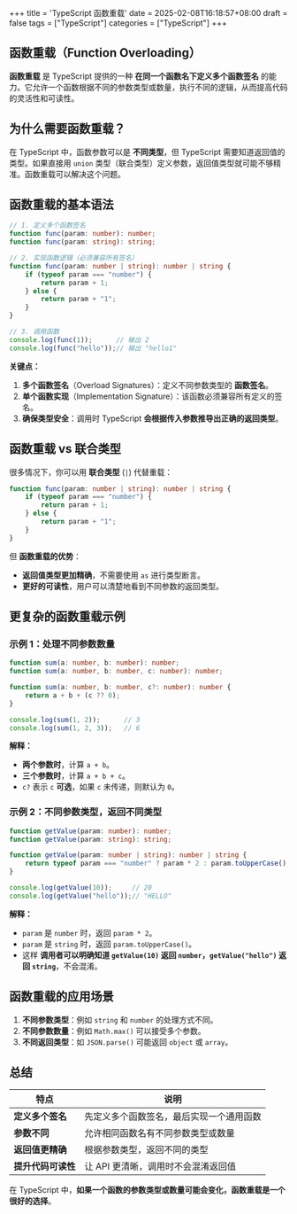 +++
title = 'TypeScript 函数重载'
date = 2025-02-08T16:18:57+08:00
draft = false
tags = ["TypeScript"]
categories = ["TypeScript"]
+++

## **函数重载（Function Overloading）**

**函数重载** 是 TypeScript 提供的一种 **在同一个函数名下定义多个函数签名** 的能力。它允许一个函数根据不同的参数类型或数量，执行不同的逻辑，从而提高代码的灵活性和可读性。

## **为什么需要函数重载？**

在 TypeScript 中，函数参数可以是 **不同类型**，但 TypeScript 需要知道返回值的类型。如果直接用 `union` 类型（联合类型）定义参数，返回值类型就可能不够精准。函数重载可以解决这个问题。

## **函数重载的基本语法**

```typescript
// 1. 定义多个函数签名
function func(param: number): number;
function func(param: string): string;

// 2. 实现函数逻辑（必须兼容所有签名）
function func(param: number | string): number | string {
    if (typeof param === "number") {
        return param + 1;
    } else {
        return param + "1";
    }
}

// 3. 调用函数
console.log(func(1));      // 输出 2
console.log(func("hello"));// 输出 "hello1"
```

**关键点：**

1. **多个函数签名**（Overload Signatures）：定义不同参数类型的 **函数签名**。
2. **单个函数实现**（Implementation Signature）：该函数必须兼容所有定义的签名。
3. **确保类型安全**：调用时 TypeScript **会根据传入参数推导出正确的返回类型**。

## **函数重载 vs 联合类型**

很多情况下，你可以用 **联合类型** (`|`) 代替重载：

```typescript
function func(param: number | string): number | string {
    if (typeof param === "number") {
        return param + 1;
    } else {
        return param + "1";
    }
}
```

但 **函数重载的优势**：

- **返回值类型更加精确**，不需要使用 `as` 进行类型断言。
- **更好的可读性**，用户可以清楚地看到不同参数的返回类型。

## **更复杂的函数重载示例**

### **示例 1：处理不同参数数量**

```typescript
function sum(a: number, b: number): number;
function sum(a: number, b: number, c: number): number;

function sum(a: number, b: number, c?: number): number {
    return a + b + (c ?? 0);
}

console.log(sum(1, 2));      // 3
console.log(sum(1, 2, 3));   // 6
```

**解释：**

- **两个参数时**，计算 `a + b`。
- **三个参数时**，计算 `a + b + c`。
- `c?` 表示 `c` **可选**，如果 `c` 未传递，则默认为 `0`。

### **示例 2：不同参数类型，返回不同类型**

```typescript
function getValue(param: number): number;
function getValue(param: string): string;

function getValue(param: number | string): number | string {
    return typeof param === "number" ? param * 2 : param.toUpperCase();
}

console.log(getValue(10));     // 20
console.log(getValue("hello"));// "HELLO"
```

**解释：**

- `param` 是 `number` 时，返回 `param * 2`。
- `param` 是 `string` 时，返回 `param.toUpperCase()`。
- 这样 **调用者可以明确知道 `getValue(10)` 返回 `number`，`getValue("hello")` 返回 `string`**，不会混淆。

## **函数重载的应用场景**

1. **不同参数类型**：例如 `string` 和 `number` 的处理方式不同。
2. **不同参数数量**：例如 `Math.max()` 可以接受多个参数。
3. **不同返回类型**：如 `JSON.parse()` 可能返回 `object` 或 `array`。

## **总结**

| **特点** | **说明** |
|----------|----------|
| **定义多个签名** | 先定义多个函数签名，最后实现一个通用函数 |
| **参数不同** | 允许相同函数名有不同参数类型或数量 |
| **返回值更精确** | 根据参数类型，返回不同的类型 |
| **提升代码可读性** | 让 API 更清晰，调用时不会混淆返回值 |

在 TypeScript 中，**如果一个函数的参数类型或数量可能会变化，函数重载是一个很好的选择**。
